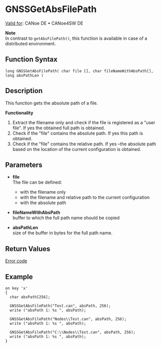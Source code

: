 # GNSSGetAbsFilePath

[Valid for](../../../../Shared/FeatureAvailability.md): CANoe DE • CANoe4SW DE

**Note**  
In contrast to `getAbsFilePath()`, this function is available in case of a distributed environment.

## Function Syntax

```plaintext
long GNSSGetAbsFilePath( char file [], char fileNameWithAbsPath[], long absPathLen )
```

## Description

This function gets the absolute path of a file.

**Functionality**

1. Extract the filename only and check if the file is registered as a "user file". If yes the obtained full path is obtained.
2. Check if the "file" contains the absolute path. If yes this path is obtained.
3. Check if the "file" contains the relative path. If yes –the absolute path based on the location of the current configuration is obtained.

## Parameters

- **file**  
  The file can be defined:
  - with the filename only
  - with the filename and relative path to the current configuration
  - with the absolute path

- **fileNameWithAbsPath**  
  buffer to which the full path name should be copied

- **absPathLen**  
  size of the buffer in bytes for the full path name.

## Return Values

[Error code](../CAPLfunctionsGNSSNLErrorCodesGetLastError.md)

## Example

```plaintext
on key 'x'
{
  char absPath[256];

  GNSSGetAbsFilePath("Test.can", absPath, 256);
  write ("absPath 1: %s ", absPath);

  GNSSGetAbsFilePath("Nodes\\Test.can", absPath, 256);
  write ("absPath 1: %s ", absPath);

  GNSSGetAbsFilePath("C:\\Nodes\\Test.can", absPath, 256);
  write ("absPath 1: %s ", absPath);
}
```

